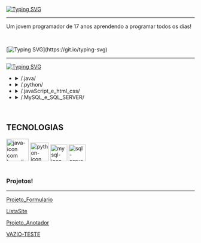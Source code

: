 
[![Typing SVG](https://readme-typing-svg.demolab.com?font=&weight=600&size=20&duration=1000&pause=1000&color=FCFCFC&background=&vCenter=true&random=false&width=535&lines=P:\Sobre>+type+Sobre.txt;Eu+não+roubei+isso+de+ninguém+eu+juro+>:D)](https://git.io/typing-svg)

___


<p>Um jovem programador de 17 anos aprendendo a programar todos os dias!
</p>

<br>

[![Typing SVG](https://readme-typing-svg.demolab.com?font=&weight=600&size=20&duration=1000&pause=1000&color=FCFCFC&background=&vCenter=true&random=false&width=535&lines=P:\Conhecimentos>+start+Conhecimentos.exe;Programa+Inicializando...+!)](https://git.io/typing-svg)
___
<!-- BODY --->

[![Typing SVG](https://readme-typing-svg.demolab.com?font=&weight=600&size=20&duration=5000&pause=500&color=00D714&background=010009&vCenter=true&random=false&width=950&lines=----+|+Seja+bem-vindo+ao+Conhecimentos.exe+|+---;---+Em+cada+pasta+estão+armazenados+os+meus+conhecimentos+do+mundo+da+programação!+---)](https://git.io/typing-svg)

<p>

<ul>
  
<!-- Java --->
<li><details>
  <summary> /.java/ </summary>
  <br>
  <p>--------------------</p>
  <p> Com a certificação Oracle Foundations, muita prática e café… ( se você me entende :D ) venho melhorando e aprimorando meus conhecimentos em Java focando em criação de software e desktop </p>
  <p>--------------------</p>
<!--   <details>
    <summary>/.java/projetosJava/ </summary>
    <br>
      <p>Ainda vazio.... :(</p>
  </details> -->
</details></li>

<!-- pythom --->
<li><details>
  <summary> /.python/ </summary>
  <br>
  <p>--------------------</p>
  <p>Com o aprendizado solitário :( e grátis da tão conhecida internet, python foi a minha primeira linguagem de realmente entendimento para lógica de programação e resolução de problemas, hoje focando em automação de processos e conexão com bancos de dados. </p>
  <p>--------------------</p>
<!--   <details>
    <summary>/.python/projetosPython/ </summary>
    <br>
      <p>Ainda vazio.... :(</p>
  </details> -->
</details></li>

<!-- JavaScript, hmtl e css --->
<li><details>
  <summary> /.javaScript_e_html_css/ </summary>
  <br>
  <p>--------------------</p>
  <p>Ao aprender as linguagens de marcação HTML e CSS, o uso do JavaScript para melhorar os sites é indescritível. Possuo como linguagem de apoio para criações WEB, porém não estou focado em JavaScript. </p>
  <p>--------------------</p>
<!--   <details>
    <summary>/.javaScript/projetosFront-end/ </summary>
    <br>
      <p>Ainda vazio.... :(</p>
  </details> -->
</details></li>

<!-- MY SQL E SQL SERVER --->
<li><details>
  <summary> /.MySQL_e_SQL_SERVER/ </summary>
  <br>
  <p>--------------------</p>
  <p>Com as abilidades de programação já consolídadas busquei aprender as linguagens de banco de dados MySQL e SQL SERVER que são de extrema importancia para projetos mais complexos.</p>
  <p>--------------------</p>
<!--   <details>
    <summary>/.MySQL_e_SQL_SERVER/projetos_SQL/ </summary>
    <br>
      <p>Ainda vazio.... :(</p>
  </details> -->
</details></li>
  
</ul>
<br>
<h2>TECNOLOGIAS</h2>
<!--JAVA IMAGE--->
<a href='https://docs.oracle.com/javase/8/docs/api/' target="_blank" rel="noopener"'><img height="60px" width="60px" src='https://i.postimg.cc/YvSGR653/java-icon.png' border='0' alt='java-icon com hyperlink para documentação oficil Java'/></a>
<!--Python IMAGE--->
<a href="https://docs.python.org/pt-br/3/" tagert="_blank" rel="noopener"><img height="50px" width="50px" src="https://i.ibb.co/T0Ttky7/python-icon.png" alt="python-icon com hyperlink para documentação oficial Python" border="0"></a>
<!--MySQL IMAGE--->
<a href="https://dev.mysql.com/doc/"><img height="45px" width="45px" src="https://i.ibb.co/dp1cmxx/mysql-icon.png" alt="mysql-icon com hyperlink para documentação oficial MySQL" border="0"></a>
<!---Microsoft SQL Server--->
<a href="https://learn.microsoft.com/en-us/sql/sql-server/?view=sql-server-ver16"><img height="45px" width="45px" src="https://i.ibb.co/tMJ3csz/sql-server-icon.png" alt="sql-server-icon com hyperlink para documentação oficial Microsoft SQL Server " border="0"></a>

<br>
<br>

<!--- [![My GitHub Stats](https://github-readme-stats.vercel.app/api/?username=DevPapito&count_private=true&theme=tokyonight&showicons=true)]() --->

<h3>Projetos!</h3>

___

<a href="https://github.com/DevPapito/Projeto_Formulario"> Projeto_Formulario</a>

<a href="https://github.com/DevPapito/listasite/tree/main"> ListaSite</a>

<a href="https://github.com/DevPapito/project_Anotador"> Projeto_Anotador</a>

<a href="#"> VAZIO-TESTE</a>
